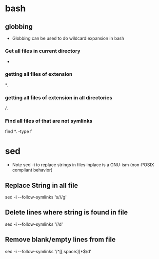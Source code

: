 
# bash
## globbing
* Globbing can be used to do wildcard expansion in bash
### Get all files in current directory
*
### getting all files of <type> extension
*.<type>
### getting all files of <type> extension in all directories
*/*.<type>
### Find all files of <type> that are not symlinks
find *.<type> -type f


# sed
* Note sed -i to replace strings in files inplace is a GNU-ism (non-POSIX compliant behavior)

## Replace String in all file
sed -i --follow-symlinks 's/<find>/<replace>/g' <file>

## Delete lines where string is found in file
sed -i --follow-symlinks '/<find>/d' <file>

## Remove blank/empty lines from file
sed -i --follow-symlinks '/^[[:space:]]*$/d' <file>
